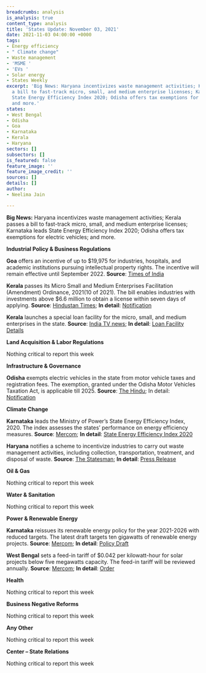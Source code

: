 ```yaml
---
breadcrumbs: analysis
is_analysis: true
content_type: analysis
title: 'States Update: November 03, 2021'
date: 2021-11-03 04:00:00 +0000
tags:
- Energy efficiency
- " Climate change"
- Waste management
- 'MSME '
- 'EVs '
- Solar energy
- States Weekly
excerpt: 'Big News: Haryana incentivizes waste management activities; Kerala passes
  a bill to fast-track micro, small, and medium enterprise licenses; Karnataka leads
  State Energy Efficiency Index 2020; Odisha offers tax exemptions for electric vehicles;
  and more.'
states:
- West Bengal
- Odisha
- Goa
- Karnataka
- Kerala
- Haryana
sectors: []
subsectors: []
is_featured: false
feature_image: ''
feature_image_credit: ''
sources: []
details: []
author:
- Neelima Jain

---
```

**Big News:** Haryana incentivizes waste management activities; Kerala passes a bill to fast-track micro, small, and medium enterprise licenses; Karnataka leads State Energy Efficiency Index 2020; Odisha offers tax exemptions for electric vehicles; and more.

**Industrial Policy & Business Regulations**

**Goa** offers an incentive of up to $19,975 for industries, hospitals, and academic institutions pursuing intellectual property rights. The incentive will remain effective until September 2022. **Source**: [Times of India](https://timesofindia.indiatimes.com/city/goa/up-to-rs-15-lakh-for-goa-inc-to-pursue-intellectual-rights/articleshow/87443940.cms)

**Kerala** passes its Micro Small and Medium Enterprises Facilitation (Amendment) Ordinance, 2021(10 of 2021). The bill enables industries with investments above $6.6 million to obtain a license within seven days of applying. **Source**: [Hindustan Times](https://www.hindustantimes.com/india-news/kerala-assembly-passes-bill-to-give-licence-to-industries-within-a-week-101635362380677.html); **In detail**: [Notification](http://www.niyamasabha.org/codes/14kla/Ordinances/ordinance%20no.%2010.pdf)

**Kerala** launches a special loan facility for the micro, small, and medium enterprises in the state. **Source**: [India TV news](https://www.indiatvnews.com/business/news-kerala-financial-corporation-launches-scheme-for-benefiting-msme-sector-special-loan-facility-742689); **In detail**: [Loan Facility Details](https://kfc.org/common-pages/support-msmes-special-scheme-for-assisting-msmes-located-at-industrial-estates)

**Land Acquisition & Labor Regulations**

Nothing critical to report this week

**Infrastructure & Governance**

**Odisha** exempts electric vehicles in the state from motor vehicle taxes and registration fees. The exemption, granted under the Odisha Motor Vehicles Taxation Act, is applicable till 2025. **Source**: [The Hindu](https://www.thehindu.com/news/national/other-states/odisha-announces-full-tax-exemption-for-electric-vehicles-registration-fee-waiver/article37268816.ece); In detail: [Notification](https://twitter.com/CTOdisha/status/1454333786196348929)

**Climate Change**

**Karnataka** leads the Ministry of Power’s State Energy Efficiency Index, 2020. The index assesses the states’ performance on energy efficiency measures. **Source**: [Mercom](https://mercomindia.com/karnataka-tops-state-energy-efficiency-index/); **In detail**: [State Energy Efficiency Index 2020](https://stateenergyefficiencyindex.in/wp-content/uploads/2021/10/SEEI-2020-Report-Final-web.pdf)

**Haryana** notifies a scheme to incentivize industries to carry out waste management activities, including collection, transportation, treatment, and disposal of waste. **Source**: [The Statesman](https://www.thestatesman.com/cities/chandigarh/haryana-govt-notifies-assistance-waste-management-scheme-industrial-sector-1503021091.html); **In detail**: [Press Release](https://www.prharyana.gov.in/en/haryana-government-has-notified-the-assistance-for-waste-management-scheme-for-industrial-sector)

**Oil & Gas**

Nothing critical to report this week

**Water & Sanitation**

Nothing critical to report this week

**Power & Renewable Energy**

**Karnataka** reissues its renewable energy policy for the year 2021-2026 with reduced targets. The latest draft targets ten gigawatts of renewable energy projects. **Source**: [Mercom](https://mercomindia.com/karnataka-reissues-draft-renewable-energy-policy/); **In detail**: [Policy Draft](https://kredl.karnataka.gov.in/storage/pdf-files/Scrollfiles/Draft%20Karnataka%20Renewable%20Energy%20Policy%202021-2026_13%20Oct%202021.pdf)

**West Bengal** sets a feed-in tariff of $0.042 per kilowatt-hour for solar projects below five megawatts capacity. The feed-in tariff will be reviewed annually. **Source**: [Mercom](https://mercomindia.com/west-bengal-feed-in-tariff-%E2%82%B93-20-kwh-solar-projects-5-mw/); **In detail**: [Order](https://wberc.gov.in/sites/default/files/SM28.pdf)

**Health**

Nothing critical to report this week

**Business Negative Reforms**

Nothing critical to report this week

**Any Other**

Nothing critical to report this week

**Center – State Relations**

Nothing critical to report this week